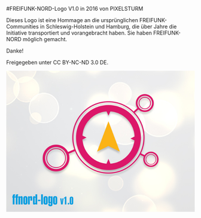 #FREIFUNK-NORD-Logo V1.0 in 2016 von PIXELSTURM

Dieses Logo ist eine Hommage an die ursprünglichen FREIFUNK-Communities in Schleswig-Holstein und Hamburg, 
die über Jahre die Initiative transportiert und vorangebracht haben. Sie haben FREIFUNK-NORD möglich gemacht.

Danke!


Freigegeben unter CC BY-NC-ND 3.0 DE.

![img](FFNORD-LOGO-V1-Preview.jpg)


